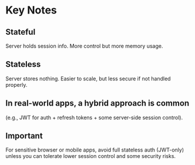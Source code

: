 # Key Notes

## Stateful

Server holds session info. More control but more memory usage.

## Stateless

Server stores nothing. Easier to scale, but less secure if not handled properly.

## In real-world apps, a hybrid approach is common

(e.g., JWT for auth + refresh tokens + some server-side session control).

## Important

For sensitive browser or mobile apps, avoid full stateless auth (JWT-only) unless you can tolerate lower session control and some security risks.
